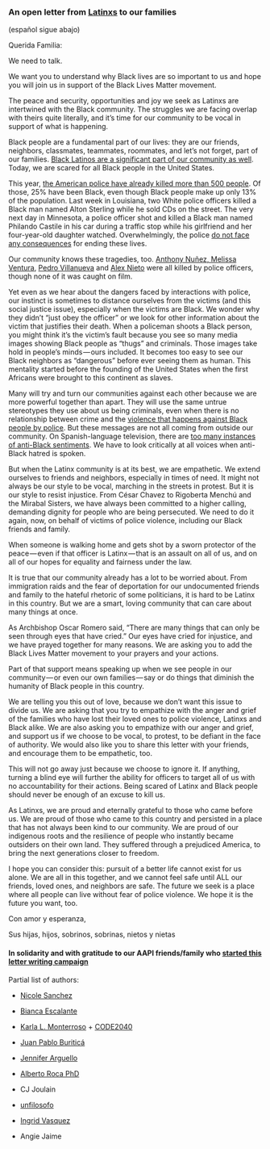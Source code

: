 ### An open letter from [Latinxs](http://www.huffingtonpost.com/entry/why-people-are-using-the-term-latinx_us_57753328e4b0cc0fa136a159) to our families

(español sigue abajo)

Querida Familia:

We need to talk.

We want you to understand why Black lives are so important to us and hope you will join us in support of the Black Lives Matter movement.

The peace and security, opportunities and joy we seek as Latinxs are intertwined with the Black community. The struggles we are facing overlap with theirs quite literally, and it’s time for our community to be vocal in support of what is happening.

Black people are a fundamental part of our lives: they are our friends, neighbors, classmates, teammates, roommates, and let’s not forget, part of our families. [Black Latinos are a significant part of our community as well](http://www.pewresearch.org/fact-tank/2016/03/01/afro-latino-a-deeply-rooted-identity-among-u-s-hispanics/). Today, we are scared for all Black people in the United States.

This year, [the American police have already killed more than 500 people](https://www.washingtonpost.com/graphics/national/police-shootings-2016/). Of those, 25% have been Black, even though Black people make up only 13% of the population. Last week in Louisiana, two White police officers killed a Black man named Alton Sterling while he sold CDs on the street. The very next day in Minnesota, a police officer shot and killed a Black man named Philando Castile in his car during a traffic stop while his girlfriend and her four-year-old daughter watched. Overwhelmingly, the police [do not face any consequences](http://www.washingtonpost.com/sf/investigative/2015/04/11/thousands-dead-few-prosecuted/) for ending these lives.

Our community knows these tragedies, too. [Anthony Nuñez, Melissa Ventura](http://www.telesurtv.net/english/news/5-Latinos-Killed-by-US-Cops-This-WeekAnd-Media-Ignored-It-20160708-0024.html), [Pedro Villanueva](http://www.latimes.com/local/california/la-me-chp-shooting-vehicles-20160705-snap-story.html) and [Alex Nieto](https://justice4alexnieto.org/alex-story/) were all killed by police officers, though none of it was caught on film.

Yet even as we hear about the dangers faced by interactions with police, our instinct is sometimes to distance ourselves from the victims (and this social justice issue), especially when the victims are Black. We wonder why they didn’t “just obey the officer” or we look for other information about the victim that justifies their death. When a policeman shoots a Black person, you might think it’s the victim’s fault because you see so many media images showing Black people as “thugs” and criminals. Those images take hold in people’s minds — ours included. It becomes too easy to see our Black neighbors as “dangerous” before ever seeing them as human. This mentality started before the founding of the United States when the first Africans were brought to this continent as slaves.

Many will try and turn our communities against each other because we are more powerful together than apart. They will use the same untrue stereotypes they use about us being criminals, even when there is no relationship between crime and the [violence that happens against Black people by police](http://mappingpoliceviolence.org/2015). But these messages are not all coming from outside our community. On Spanish-language television, there are [too many instances of anti-Black sentiments](http://alldigitocracy.org/the-dark-side-of-hispanic-tv/). We have to look critically at all voices when anti-Black hatred is spoken.

But when the Latinx community is at its best, we are empathetic. We extend ourselves to friends and neighbors, especially in times of need. It might not always be our style to be vocal, marching in the streets in protest. But it is our style to resist injustice. From César Chavez to Rigoberta Menchú and the Mirabal Sisters, we have always been committed to a higher calling, demanding dignity for people who are being persecuted. We need to do it again, now, on behalf of victims of police violence, including our Black friends and family.

When someone is walking home and gets shot by a sworn protector of the peace — even if that officer is Latinx — that is an assault on all of us, and on all of our hopes for equality and fairness under the law.

It is true that our community already has a lot to be worried about. From immigration raids and the fear of deportation for our undocumented friends and family to the hateful rhetoric of some politicians, it is hard to be Latinx in this country. But we are a smart, loving community that can care about many things at once.

As Archbishop Oscar Romero said, “There are many things that can only be seen through eyes that have cried.” Our eyes have cried for injustice, and we have prayed together for many reasons. We are asking you to add the Black Lives Matter movement to your prayers and your actions.

Part of that support means speaking up when we see people in our community — or even our own families — say or do things that diminish the humanity of Black people in this country.

We are telling you this out of love, because we don’t want this issue to divide us. We are asking that you try to empathize with the anger and grief of the families who have lost their loved ones to police violence, Latinxs and Black alike. We are also asking you to empathize with our anger and grief, and support us if we choose to be vocal, to protest, to be defiant in the face of authority. We would also like you to share this letter with your friends, and encourage them to be empathetic, too.

This will not go away just because we choose to ignore it. If anything, turning a blind eye will further the ability for officers to target all of us with no accountability for their actions. Being scared of Latinx and Black people should never be enough of an excuse to kill us.

As Latinxs, we are proud and eternally grateful to those who came before us. We are proud of those who came to this country and persisted in a place that has not always been kind to our community. We are proud of our indigenous roots and the resilience of people who instantly became outsiders on their own land. They suffered through a prejudiced America, to bring the next generations closer to freedom.

I hope you can consider this: pursuit of a better life cannot exist for us alone. We are all in this together, and we cannot feel safe until ALL our friends, loved ones, and neighbors are safe. The future we seek is a place where all people can live without fear of police violence. We hope it is the future you want, too.

Con amor y esperanza,

Sus hijas, hijos, sobrinos, sobrinas, nietos y nietas

#### In solidarity and with gratitude to our AAPI friends/family who [started this letter writing campaign](https://lettersforblacklives.com/dear-mom-dad-uncle-auntie-black-lives-matter-to-us-too-7ca577d59f4c#.wp6se5it3)



Partial list of authors:

- [Nicole Sanchez](https://medium.com/u/b3349e3e2f14)

- [Bianca Escalante](https://medium.com/u/9fb8e40b40d8)

- [Karla L. Monterroso](https://medium.com/u/ca175a408c17) + [CODE2040](https://medium.com/u/c12eaf494b3)

- [Juan Pablo Buriticá](https://medium.com/u/89f68f70d05b)

- [Jennifer Arguello](https://medium.com/u/1fd6298c21b2)

- [Alberto Roca PhD](https://medium.com/u/45373a17741f)

- CJ Joulain

- [unfilosofo](https://medium.com/u/c0de220db3cf)

- [Ingrid Vasquez](https://medium.com/u/3df07951af)

- Angie Jaime

